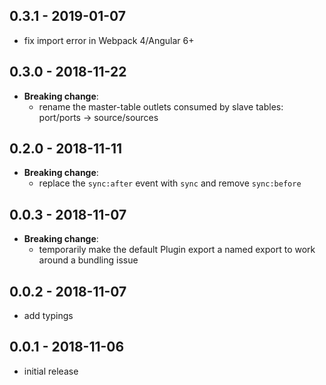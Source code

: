 ## **0.3.1** - 2019-01-07

- fix import error in Webpack 4/Angular 6+

## **0.3.0** - 2018-11-22

- **Breaking change**:
   - rename the master-table outlets consumed by slave tables: port/ports -> source/sources

## **0.2.0** - 2018-11-11

- **Breaking change**:
   - replace the `sync:after` event with `sync` and remove `sync:before`

## **0.0.3** - 2018-11-07

- **Breaking change**:
   - temporarily make the default Plugin export a named export to work around
     a bundling issue

## **0.0.2** - 2018-11-07

- add typings

## **0.0.1** - 2018-11-06

- initial release
